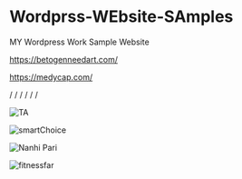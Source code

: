 # Wordprss-WEbsite-SAmples






MY Wordpress Work Sample Website 




https://betogenneedart.com/


https://medycap.com/


/
/
/
/
/
/


![TA](https://user-images.githubusercontent.com/39211257/202881334-8246cd9f-0e4c-4504-9acf-527a17553628.png)

![smartChoice](https://user-images.githubusercontent.com/39211257/202881339-a2c11606-800a-4929-baaf-200f2cf122a4.png)

![Nanhi Pari](https://user-images.githubusercontent.com/39211257/202881344-970f4415-46a6-4eb6-b135-76bec42331d9.jpg)

![fitnessfar](https://user-images.githubusercontent.com/39211257/202881351-1a995e21-6db4-4e4c-ba5a-5accd9f10bda.png)

